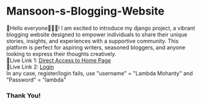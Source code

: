 # Mansoon-s-Blogging-Website
🚀Hello everyone🙋🏻‍♀️!  I am excited to introduce my django project, a vibrant blogging website designed to empower individuals to share their unique stories, insights, and experiences with a supportive community. This platform is perfect for aspiring writers, seasoned bloggers, and anyone looking to express their thoughts creatively. <br>
📌Live Link 1: <a href="https://mansoonmohanty.pythonanywhere.com/home/">Direct Access to Home Page</a> <br>
📌Live Link 2: <a href="https://mansoonmohanty.pythonanywhere.com/blog/login/">Login</a> <br>
In any case, register/login fails, use "username" = "Lambda Mohanty" and "Password" = "lambda"

<h3>Thank You!</h3>

